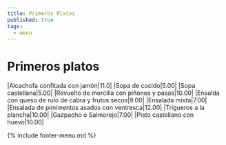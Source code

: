 ```yaml
---
title: Primeros Platos
published: true
tags:
  - menu
---
```


# Primeros platos

|Alcachofa confitada con jamón|11.0|
|Sopa de cocido|5.00|
|Sopa castellana|5.00|
|Revuelto de morcilla con piñones y pasas|10.00|
|Ensalda con queso de rulo de cabra y frutos secos|9.00|
|Ensalada mixta|7.00|
|Ensalada de pimimentos asados con ventresca|12.00|
|Trigueros a la plancha|10.00|
|Gazpacho o Salmorejo|7.00|
|Pisto castellano con huevo|10.00|

{% include footer-menu.md %}
